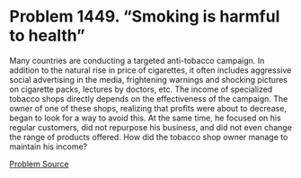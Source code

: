 # Problem 1449. “Smoking is harmful to health”

Many countries are conducting a targeted anti-tobacco campaign. In addition to the natural rise in price of cigarettes, it often includes aggressive social advertising in the media, frightening warnings and shocking pictures on cigarette packs, lectures by doctors, etc. The income of specialized tobacco shops directly depends on the effectiveness of the campaign. The owner of one of these shops, realizing that profits were about to decrease, began to look for a way to avoid this. At the same time, he focused on his regular customers, did not repurpose his business, and did not even change the range of products offered. How did the tobacco shop owner manage to maintain his income?

[Problem Source](https://www.trizland.ru/tasks/6220/)